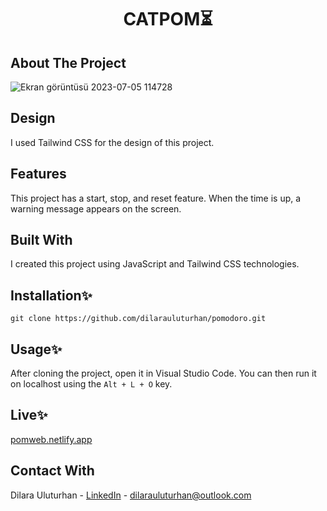 <div align="center">
  <h1 align="center">CATPOM⏳</h1>
</div>

## About The Project
![Ekran görüntüsü 2023-07-05 114728](https://github.com/dilarauluturhan/pomodoro/assets/120499369/fa003e14-4e96-44f8-a4d2-d23fec52dac9)

## Design
I used Tailwind CSS for the design of this project.

## Features
This project has a start, stop, and reset feature. When the time is up, a warning message appears on the screen.

## Built With
I created this project using JavaScript and Tailwind CSS technologies.

## Installation✨
````
git clone https://github.com/dilarauluturhan/pomodoro.git
````
## Usage✨
After cloning the project, open it in Visual Studio Code. You can then run it on localhost using the `Alt + L + O` key.

## Live✨
[pomweb.netlify.app](pomweb.netlify.app)

## Contact With
Dilara Uluturhan - [LinkedIn](https://www.linkedin.com/in/dilarauluturhan/) - dilarauluturhan@outlook.com
